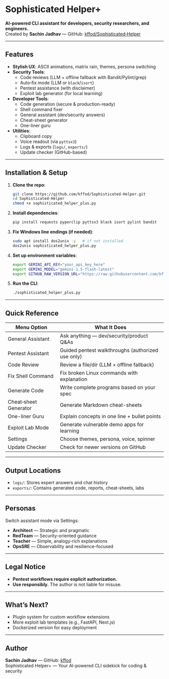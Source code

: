 #  Sophisticated Helper+

**AI-powered CLI assistant for developers, security researchers, and engineers.**  
Created by **Sachin Jadhav** — GitHub: [kffod/Sophisticated‑Helper](https://github.com/kffod/Sophisticated-Helper)

---

##  Features
- **Stylish UX**: ASCII animations, matrix rain, themes, persona switching  
- **Security Tools**:
  - Code reviews (LLM + offline fallback with Bandit/Pylint/grep)
  - Auto‑fix mode (LLM or `black`/`isort`)
  - Pentest assistance (with disclaimer)
  - Exploit lab generator (for local learning)
- **Developer Tools**:
  - Code generation (secure & production-ready)
  - Shell command fixer
  - General assistant (dev/security answers)
  - Cheat-sheet generator
  - One-liner guru
- **Utilities**:
  - Clipboard copy
  - Voice readout (via `pyttsx3`)
  - Logs & exports (`logs/`, `exports/`)
  - Update checker (GitHub-based)

---

##  Installation & Setup

1. **Clone the repo**:
   ```bash
   git clone https://github.com/kffod/Sophisticated-Helper.git
   cd Sophisticated-Helper
   chmod +x sophisticated_helper_plus.py
   ```

2. **Install dependencies**:
   ```bash
   pip install requests pyperclip pyttsx3 black isort pylint bandit
   ```

3. **Fix Windows line endings (if needed)**:
   ```bash
   sudo apt install dos2unix -y   # if not installed
   dos2unix sophisticated_helper_plus.py
   ```

4. **Set up environment variables**:
   ```bash
   export GEMINI_API_KEY="your_api_key_here"
   export GEMINI_MODEL="gemini-1.5-flash-latest"
   export GITHUB_RAW_VERSION_URL="https://raw.githubusercontent.com/kffod/Sophisticated-Helper/main/VERSION"
   ```

5. **Run the CLI**:
   ```bash
   ./sophisticated_helper_plus.py
   ```

---

##  Quick Reference

| Menu Option | What It Does |
|-------------|--------------|
| General Assistant | Ask anything — dev/security/product Q&As |
| Pentest Assistant | Guided pentest walkthroughs (authorized use only) |
| Code Review | Review a file/dir (LLM + offline fallback) |
| Fix Shell Command | Fix broken Linux commands with explanation |
| Generate Code | Write complete programs based on your spec |
| Cheat‑sheet Generator | Generate Markdown cheat-sheets |
| One-liner Guru | Explain concepts in one line + bullet points |
| Exploit Lab Mode | Generate vulnerable demo apps for learning |
| Settings | Choose themes, persona, voice, spinner |
| Update Checker | Check for newer versions on GitHub |

---

##  Output Locations

- `logs/`: Stores expert answers and chat history  
- `exports/`: Contains generated code, reports, cheat-sheets, labs

---

##  Personas

Switch assistant mode via Settings:
- **Architect** — Strategic and pragmatic
- **RedTeam** — Security-oriented guidance
- **Teacher** — Simple, analogy-rich explanations
- **OpsSRE** — Observability and resilience-focused

---

##  Legal Notice

- **Pentest workflows require explicit authorization.**
- **Use responsibly.** The author is not liable for misuse.

---

##  What’s Next?

- Plugin system for custom workflow extensions  
- More exploit lab templates (e.g., FastAPI, Next.js)  
- Dockerized version for easy deployment

---

##  Author

**Sachin Jadhav** — GitHub: [kffod](https://github.com/kffod)  
Sophisticated Helper+ — Your AI-powered CLI sidekick for coding & security
